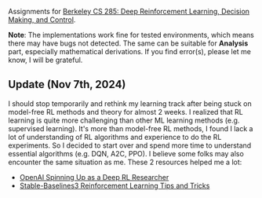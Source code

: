 Assignments for [Berkeley CS 285: Deep Reinforcement Learning, Decision Making, and Control](http://rail.eecs.berkeley.edu/deeprlcourse/).

**Note**: The implementations work fine for tested environments, which means there may have bugs not detected.
The same can be suitable for **Analysis** part, especially mathematical derivations. If you find error(s), please let me know, I will be grateful.

## Update (Nov 7th, 2024)

I should stop temporarily and rethink my learning track after being stuck on model-free RL methods and theory for almost 2 weeks. I realized that RL learning is quite more challenging than other ML learning methods (e.g. supervised learning). It's more than model-free RL methods, I found I lack a lot of understanding of RL algorithms and experience to do the RL experiments. So I decided to start over and spend more time to understand essential algorithms (e.g. DQN, A2C, PPO). I believe some folks may also encounter the same situation as me. These 2 resources helped me a lot:

- [OpenAI Spinning Up as a Deep RL Researcher](https://spinningup.openai.com/en/latest/spinningup/spinningup.html)
- [Stable-Baselines3 Reinforcement Learning Tips and Tricks](https://stable-baselines3.readthedocs.io/en/master/guide/rl_tips.html)
